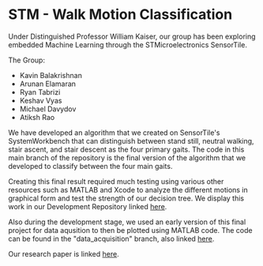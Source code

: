 # STM - Walk Motion Classification

Under Distinguished Professor William Kaiser, our group has been exploring embedded Machine Learning through the STMicroelectronics SensorTile.

The Group:

- Kavin Balakrishnan
- Arunan Elamaran
- Ryan Tabrizi
- Keshav Vyas
- Michael Davydov
- Atiksh Rao

We have developed an algorithm that we created on SensorTile's SystemWorkbench that can distinguish between stand still, neutral walking, stair ascent, and stair descent as the four primary gaits. The code in this main branch of the repository is the final version of the algorithm that we developed to classify between the four main gaits.

Creating this final result required much testing using various other resources such as MATLAB and Xcode to analyze the different motions in graphical form and test the strength of our decision tree. We display this work in our Development Repository linked [here](https://github.com/rtabrizi/STMotionExploration).

Also during the development stage, we used an early version of this final project for data aqusition to then be plotted using MATLAB code. The code can be found in the "data_acquisition" branch, also linked [here](https://github.com/codeboss123/STM_Motion/tree/data_acquisition).

Our research paper is linked [here](https://docs.google.com/document/d/1Dmv1CYLk1WCE3NKRKtIhUC5z8HT66Ppcb2JrxmMr3K4/edit?usp=sharing).
